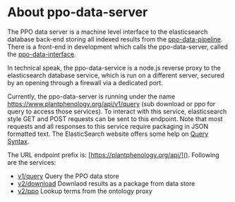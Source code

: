 # About ppo-data-server

The PPO data server is a machine level interface to the elasticsearch database back-end storing all indexed results
from the [ppo-data-pipeline](https://github.com/biocodellc/ppo-data-pipeline).  There is a front-end in development
which calls the ppo-data-server, called the [ppo-data-interface](https://github.com/biocodellc/ppo-data-interface).

In technical speak, the ppo-data-service is a node.js reverse proxy to the elasticsearch database service, which is run
on a different server, secured by an opening through a firewall via a dedicated port.

Currently, the ppo-data-server is running under the name https://www.plantphenology.org/api/v1/query (sub download or ppo for query to access those services).
To interact with this service, elasticsearch style GET and POST requests can be sent to this endpoint. 
Note that most requests and all responses to this service require packaging in JSON formatted text.  The ElasticSearch website offers some help on [Query Syntax](https://www.elastic.co/guide/en/elasticsearch/reference/current/query-dsl-query-string-query.html).

The URL endpoint prefix is: [https://plantphenology.org/api/]().  Following are the services:

  *  [v1/query](docs/es_proxy.md) Query the PPO data store 
  *  [v2/download](docs/download_proxy.md) Downlaod results as a package from data store
  *  [v2/ppo](docs/ontology_proxy.md)  Lookup terms from the ontology proxy


